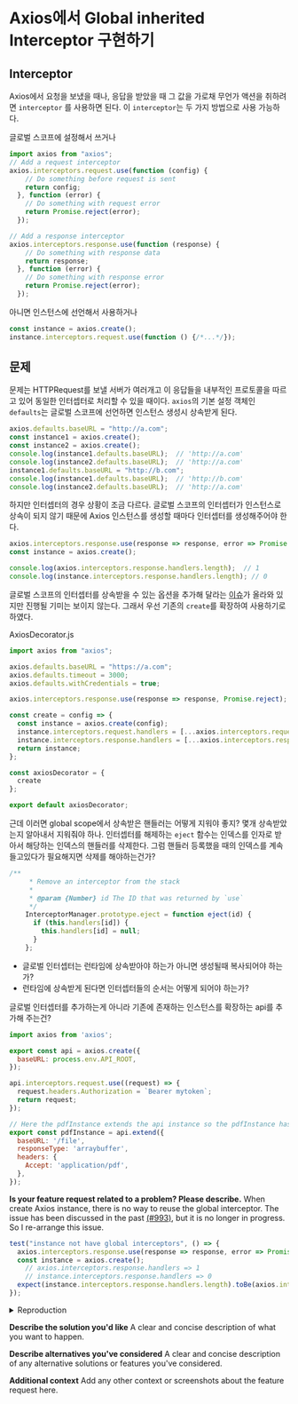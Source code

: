 # Axios에서 Global inherited Interceptor 구현하기

## Interceptor
Axios에서 요청을 보냈을 때나, 응답을 받았을 때 그 값을 가로채 무언가 액션을 취하려면 `interceptor` 를 사용하면 된다.
이 `interceptor`는 두 가지 방법으로 사용 가능하다.

글로벌 스코프에 설정해서 쓰거나
```javascript
import axios from "axios";
// Add a request interceptor
axios.interceptors.request.use(function (config) {
    // Do something before request is sent
    return config;
  }, function (error) {
    // Do something with request error
    return Promise.reject(error);
  });

// Add a response interceptor
axios.interceptors.response.use(function (response) {
    // Do something with response data
    return response;
  }, function (error) {
    // Do something with response error
    return Promise.reject(error);
  });
```

아니면 인스턴스에 선언해서 사용하거나
```javascript
const instance = axios.create();
instance.interceptors.request.use(function () {/*...*/});
```

## 문제
문제는 HTTPRequest를 보낼 서버가 여러개고 이 응답들을 내부적인 프로토콜을 따르고 있어 동일한 인터셉터로 처리할 수 있을 때이다. `axios`의 기본 설정 객체인 `defaults`는 글로벌 스코프에 선언하면 인스턴스 생성시 상속받게 된다.

```javascript
axios.defaults.baseURL = "http://a.com";
const instance1 = axios.create();
const instance2 = axios.create();
console.log(instance1.defaults.baseURL);  // 'http://a.com'
console.log(instance2.defaults.baseURL);  // 'http://a.com'
instance1.defaults.baseURL = "http://b.com";
console.log(instance1.defaults.baseURL);  // 'http://b.com'
console.log(instance2.defaults.baseURL);  // 'http://a.com'
```

하지만 인터셉터의 경우 상황이 조금 다르다. 글로벌 스코프의 인터셉터가 인스턴스로 상속이 되지 않기 때문에 Axios 인스턴스를 생성할 때마다 인터셉터를 생성해주어야 한다.

```javascript
axios.interceptors.response.use(response => response, error => Promise.reject);
const instance = axios.create();

console.log(axios.interceptors.response.handlers.length);  // 1
console.log(instance.interceptors.response.handlers.length); // 0
```

글로벌 스코프의 인터셉터를 상속받을 수 있는 옵션을 추가해 달라는 [이슈](https://github.com/axios/axios/issues/993)가 올라와 있지만 진행될 기미는 보이지 않는다. 그래서 우선 기존의 `create`를 확장하여 사용하기로 하였다.

AxiosDecorator.js
```javascript
import axios from "axios";

axios.defaults.baseURL = "https://a.com";
axios.defaults.timeout = 3000;
axios.defaults.withCredentials = true;

axios.interceptors.response.use(response => response, Promise.reject);

const create = config => {
  const instance = axios.create(config);
  instance.interceptors.request.handlers = [...axios.interceptors.request.handlers];
  instance.interceptors.response.handlers = [...axios.interceptors.response.handlers];
  return instance;
};

const axiosDecorator = {
  create
};

export default axiosDecorator;
```

근데 이러면 global scope에서 상속받은 핸들러는 어떻게 지워야 좋지? 몇개 상속받았는지 알아내서 지워줘야 하나.
인터셉터를 해제하는 `eject` 함수는 인덱스를 인자로 받아서 해당하는 인덱스의 핸들러를 삭제한다. 그럼 핸들러 등록했을 때의 인덱스를 계속 들고있다가 필요해지면 삭제를 해야하는건가?

```javascript
/**
	 * Remove an interceptor from the stack
	 *
	 * @param {Number} id The ID that was returned by `use`
	 */
	InterceptorManager.prototype.eject = function eject(id) {
	  if (this.handlers[id]) {
	    this.handlers[id] = null;
	  }
	};
```

- 글로벌 인터셉터는 런타임에 상속받아야 하는가 아니면 생성될때 복사되어야 하는가?
- 런타임에 상속받게 된다면 인터셉터들의 순서는 어떻게 되어야 하는가?

글로벌 인터셉터를 추가하는게 아니라 기존에 존재하는 인스턴스를 확장하는 api를 추가해 주는건?
```javascript
import axios from 'axios';

export const api = axios.create({
  baseURL: process.env.API_ROOT,
});

api.interceptors.request.use((request) => {
  request.headers.Authorization = `Bearer mytoken`;
  return request;
});

// Here the pdfInstance extends the api instance so the pdfInstance has also access to the request interceptor but is also able to override the baseURL and adding additional header such as Accept
export const pdfInstance = api.extend({
  baseURL: '/file',
  responseType: 'arraybuffer',
  headers: {
    Accept: 'application/pdf',
  },
});
```


**Is your feature request related to a problem? Please describe.**
When create Axios instance, there is no way to reuse the global interceptor.
The issue has been discussed in the past [(#993)](https://github.com/axios/axios/issues/993), but it is no longer in progress. So I re-arrange this issue.

```javascript
test("instance not have global interceptors", () => {
  axios.interceptors.response.use(response => response, error => Promise.reject(error));
  const instance = axios.create();
	// axios.interceptors.response.handlers => 1
	// instance.interceptors.response.handlers => 0
  expect(instance.interceptors.response.handlers.length).toBe(axios.interceptors.response.handlers.length); // Fail!
});
```

<details>
 <summary>Reproduction</summary>
 ```shell
 $ git clone https://github.com/genie-youn/axios-inherited-interceptors.git
 $ cd axios-inherited-interceptors
 $ npm i
 $ npm run test
 ```
</details>



**Describe the solution you'd like**
A clear and concise description of what you want to happen.

**Describe alternatives you've considered**
A clear and concise description of any alternative solutions or features you've considered.

**Additional context**
Add any other context or screenshots about the feature request here.

